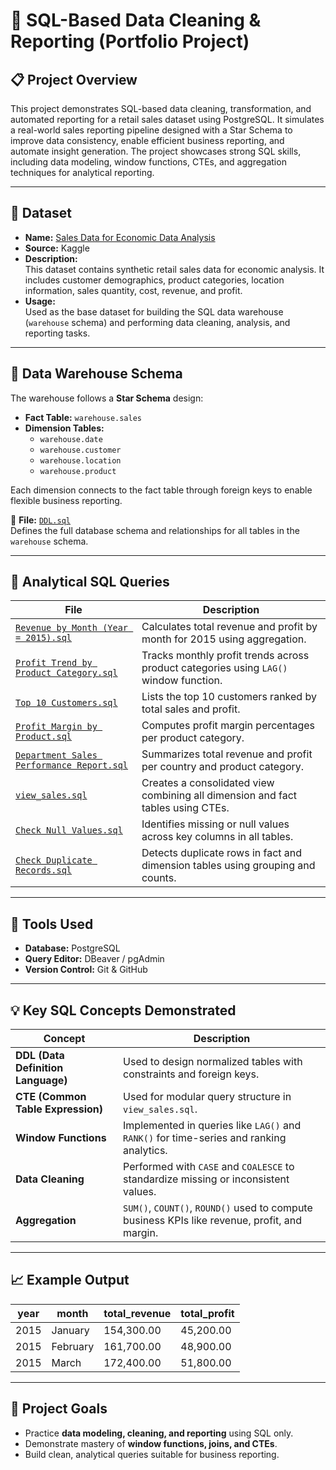 # 🧠 SQL-Based Data Cleaning & Reporting (Portfolio Project)

## 📋 Project Overview
This project demonstrates SQL-based data cleaning, transformation, and automated reporting for a retail sales dataset using PostgreSQL.
It simulates a real-world sales reporting pipeline designed with a Star Schema to improve data consistency, enable efficient business reporting, and automate insight generation.
The project showcases strong SQL skills, including data modeling, window functions, CTEs, and aggregation techniques for analytical reporting.

---

## 🧾 Dataset
- **Name:** [Sales Data for Economic Data Analysis](https://www.kaggle.com/datasets/abhishekrp1517/sales-data-for-economic-data-analysis)  
- **Source:** Kaggle  
- **Description:**  
  This dataset contains synthetic retail sales data for economic analysis. It includes customer demographics, product categories, location information, sales quantity, cost, revenue, and profit.  
- **Usage:**  
  Used as the base dataset for building the SQL data warehouse (`warehouse` schema) and performing data cleaning, analysis, and reporting tasks.

---

## 🧱 Data Warehouse Schema
The warehouse follows a **Star Schema** design:

- **Fact Table:** `warehouse.sales`  
- **Dimension Tables:**  
  - `warehouse.date`  
  - `warehouse.customer`  
  - `warehouse.location`  
  - `warehouse.product`

Each dimension connects to the fact table through foreign keys to enable flexible business reporting.

📄 **File:** [`DDL.sql`](./DDL.sql)  
Defines the full database schema and relationships for all tables in the `warehouse` schema.

---

## 🧮 Analytical SQL Queries

| File | Description |
|------|--------------|
| [`Revenue by Month (Year = 2015).sql`](./Revenue%20by%20Month%20(Year%20=%202015).sql) | Calculates total revenue and profit by month for 2015 using aggregation. |
| [`Profit Trend by Product Category.sql`](./Profit%20Trend%20by%20Product%20Category.sql) | Tracks monthly profit trends across product categories using `LAG()` window function. |
| [`Top 10 Customers.sql`](./Top%2010%20Customers.sql) | Lists the top 10 customers ranked by total sales and profit. |
| [`Profit Margin by Product.sql`](./Profit%20Margin%20by%20Product.sql) | Computes profit margin percentages per product category. |
| [`Department Sales Performance Report.sql`](./Department%20Sales%20Performance%20Report.sql) | Summarizes total revenue and profit per country and product category. |
| [`view_sales.sql`](./view_sales.sql) | Creates a consolidated view combining all dimension and fact tables using CTEs. |
| [`Check Null Values.sql`](./Check%20Null%20Values.sql) | Identifies missing or null values across key columns in all tables. |
| [`Check Duplicate Records.sql`](./Check%20Duplicate%20Records.sql) | Detects duplicate rows in fact and dimension tables using grouping and counts. |

---

## 🧰 Tools Used
- **Database:** PostgreSQL  
- **Query Editor:** DBeaver / pgAdmin  
- **Version Control:** Git & GitHub  

---

## 💡 Key SQL Concepts Demonstrated
| Concept | Description |
|----------|--------------|
| **DDL (Data Definition Language)** | Used to design normalized tables with constraints and foreign keys. |
| **CTE (Common Table Expression)** | Used for modular query structure in `view_sales.sql`. |
| **Window Functions** | Implemented in queries like `LAG()` and `RANK()` for time-series and ranking analytics. |
| **Data Cleaning** | Performed with `CASE` and `COALESCE` to standardize missing or inconsistent values. |
| **Aggregation** | `SUM()`, `COUNT()`, `ROUND()` used to compute business KPIs like revenue, profit, and margin. |

---

## 📈 Example Output
| year | month | total_revenue | total_profit |
|------|--------|----------------|---------------|
| 2015 | January | 154,300.00 | 45,200.00 |
| 2015 | February | 161,700.00 | 48,900.00 |
| 2015 | March | 172,400.00 | 51,800.00 |

---

## 🧩 Project Goals
- Practice **data modeling, cleaning, and reporting** using SQL only.  
- Demonstrate mastery of **window functions, joins, and CTEs**.  
- Build clean, analytical queries suitable for business reporting.
